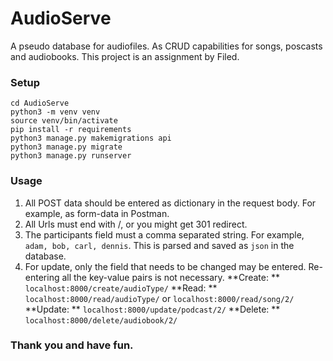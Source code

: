 # AudioServe

A pseudo database for audiofiles. As CRUD capabilities for songs, poscasts and audiobooks. This project is an assignment by Filed.

### Setup

```
cd AudioServe
python3 -m venv venv
source venv/bin/activate
pip install -r requirements
python3 manage.py makemigrations api
python3 manage.py migrate
python3 manage.py runserver
```

### Usage

1. All POST data should be entered as dictionary in the request body. For example, as form-data in Postman.
2. All Urls must end with /, or you might get 301 redirect.
3. The participants field must a comma separated string. For example, `adam, bob, carl, dennis`. This is parsed and saved as `json` in the database.
4. For update, only the field that needs to be changed may be entered. Re-entering all the key-value pairs is not necessary.
**Create: ** `localhost:8000/create/audioType/`
**Read: ** `localhost:8000/read/audioType/` or `localhost:8000/read/song/2/`
**Update: ** `localhost:8000/update/podcast/2/`
**Delete: ** `localhost:8000/delete/audiobook/2/`

### Thank you and have fun.